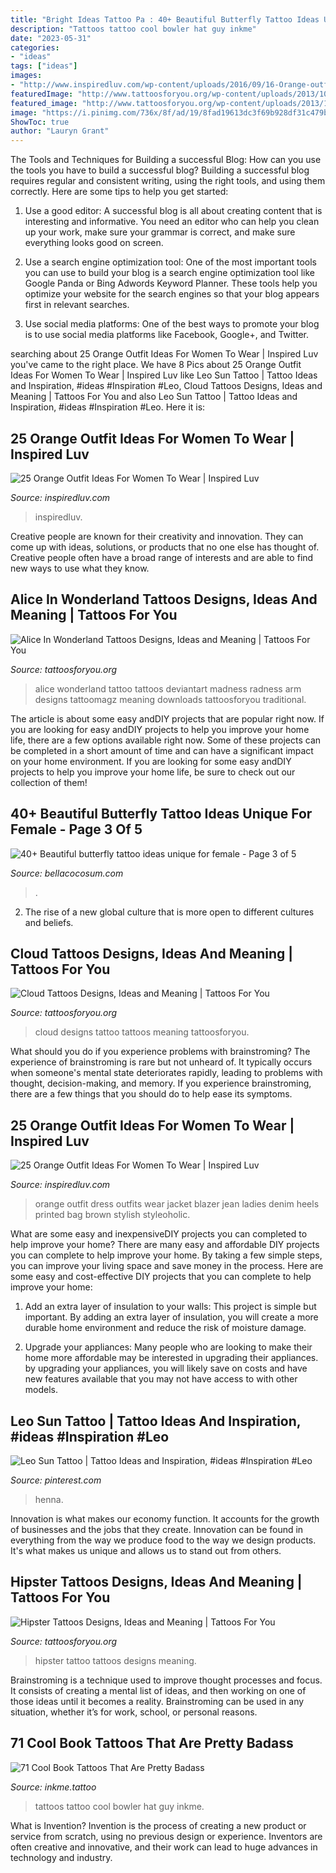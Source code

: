 ```yaml
---
title: "Bright Ideas Tattoo Pa : 40+ Beautiful Butterfly Tattoo Ideas Unique For Female"
description: "Tattoos tattoo cool bowler hat guy inkme"
date: "2023-05-31"
categories:
- "ideas"
tags: ["ideas"]
images:
- "http://www.inspiredluv.com/wp-content/uploads/2016/09/16-Orange-outfit-ideas-For-Women-675x1024.jpg"
featuredImage: "http://www.tattoosforyou.org/wp-content/uploads/2013/10/Tattoo-Hipster-768x1024.jpg"
featured_image: "http://www.tattoosforyou.org/wp-content/uploads/2013/10/Tattoo-Hipster-768x1024.jpg"
image: "https://i.pinimg.com/736x/8f/ad/19/8fad19613dc3f69b928df31c479b5bea.jpg"
ShowToc: true
author: "Lauryn Grant"
---
```



The Tools and Techniques for Building a successful Blog: How can you use the tools you have to build a successful blog?
Building a successful blog requires regular and consistent writing, using the right tools, and using them correctly. Here are some tips to help you get started:
1. Use a good editor: A successful blog is all about creating content that is interesting and informative. You need an editor who can help you clean up your work, make sure your grammar is correct, and make sure everything looks good on screen.

2. Use a search engine optimization tool: One of the most important tools you can use to build your blog is a search engine optimization tool like Google Panda or Bing Adwords Keyword Planner. These tools help you optimize your website for the search engines so that your blog appears first in relevant searches.

3. Use social media platforms: One of the best ways to promote your blog is to use social media platforms like Facebook, Google+, and Twitter.

	

		
searching about 25 Orange Outfit Ideas For Women To Wear | Inspired Luv you've came to the right place. We have 8 Pics about 25 Orange Outfit Ideas For Women To Wear | Inspired Luv like Leo Sun Tattoo | Tattoo Ideas and Inspiration, #ideas #Inspiration #Leo, Cloud Tattoos Designs, Ideas and Meaning | Tattoos For You and also Leo Sun Tattoo | Tattoo Ideas and Inspiration, #ideas #Inspiration #Leo. Here it is:
		
    
## 25 Orange Outfit Ideas For Women To Wear | Inspired Luv

<img loading=lazy src="http://www.inspiredluv.com/wp-content/uploads/2016/09/16-Orange-outfit-ideas-For-Women-675x1024.jpg" onerror="this.onerror=null;this.src='https://tse4.mm.bing.net/th?id=OIP.O1RpFECptErPQ3XVHvmDHwHaLP&amp;pid=15.1';" alt="25 Orange Outfit Ideas For Women To Wear | Inspired Luv">

_Source: inspiredluv.com_

>inspiredluv. 

	

Creative people are known for their creativity and innovation. They can come up with ideas, solutions, or products that no one else has thought of. Creative people often have a broad range of interests and are able to find new ways to use what they know.

    
## Alice In Wonderland Tattoos Designs, Ideas And Meaning | Tattoos For You

<img loading=lazy src="https://www.tattoosforyou.org/wp-content/uploads/2013/10/Alice-In-Wonderland-Tattoos.jpg" onerror="this.onerror=null;this.src='https://tse4.mm.bing.net/th?id=OIP.274wU1bWDnRuACIMzdY-eAHaJ4&amp;pid=15.1';" alt="Alice In Wonderland Tattoos Designs, Ideas and Meaning | Tattoos For You">

_Source: tattoosforyou.org_

>alice wonderland tattoo tattoos deviantart madness radness arm designs tattoomagz meaning downloads tattoosforyou traditional. 

	

The article is about some easy andDIY projects that are popular right now.
If you are looking for easy andDIY projects to help you improve your home life, there are a few options available right now. Some of these projects can be completed in a short amount of time and can have a significant impact on your home environment. If you are looking for some easy andDIY projects to help you improve your home life, be sure to check out our collection of them!

    
## 40+ Beautiful Butterfly Tattoo Ideas Unique For Female - Page 3 Of 5

<img loading=lazy src="https://bellacocosum.com/wp-content/uploads/2021/05/27-10.jpg" onerror="this.onerror=null;this.src='https://tse2.mm.bing.net/th?id=OIP.FqSyVdZTZ0p82gBm43Y2IAHaLH&amp;pid=15.1';" alt="40+ Beautiful butterfly tattoo ideas unique for female - Page 3 of 5">

_Source: bellacocosum.com_

>. 

	

2. The rise of a new global culture that is more open to different cultures and beliefs. 

    
## Cloud Tattoos Designs, Ideas And Meaning | Tattoos For You

<img loading=lazy src="http://www.tattoosforyou.org/wp-content/uploads/2013/10/Cloud-Tattoo-Designs.jpg" onerror="this.onerror=null;this.src='https://tse4.mm.bing.net/th?id=OIP.2jTYpRCAjiDEvueElQQwZAHaJ4&amp;pid=15.1';" alt="Cloud Tattoos Designs, Ideas and Meaning | Tattoos For You">

_Source: tattoosforyou.org_

>cloud designs tattoo tattoos meaning tattoosforyou. 

	

What should you do if you experience problems with brainstroming?
The experience of brainstroming is rare but not unheard of. It typically occurs when someone's mental state deteriorates rapidly, leading to problems with thought, decision-making, and memory. If you experience brainstroming, there are a few things that you should do to help ease its symptoms.

    
## 25 Orange Outfit Ideas For Women To Wear | Inspired Luv

<img loading=lazy src="http://www.inspiredluv.com/wp-content/uploads/2016/09/18-Orange-outfit-ideas-For-Women.jpg" onerror="this.onerror=null;this.src='https://tse4.mm.bing.net/th?id=OIP.F-2cok6x8m3gYNCiPYS1fQHaLH&amp;pid=15.1';" alt="25 Orange Outfit Ideas For Women To Wear | Inspired Luv">

_Source: inspiredluv.com_

>orange outfit dress outfits wear jacket blazer jean ladies denim heels printed bag brown stylish styleoholic. 

	

What are some easy and inexpensiveDIY projects you can completed to help improve your home?
There are many easy and affordable DIY projects you can complete to help improve your home. By taking a few simple steps, you can improve your living space and save money in the process. Here are some easy and cost-effective DIY projects that you can complete to help improve your home: 
1. Add an extra layer of insulation to your walls: This project is simple but important. By adding an extra layer of insulation, you will create a more durable home environment and reduce the risk of moisture damage. 

2. Upgrade your appliances: Many people who are looking to make their home more affordable may be interested in upgrading their appliances. by upgrading your appliances, you will likely save on costs and have new features available that you may not have access to with other models. 


    
## Leo Sun Tattoo | Tattoo Ideas And Inspiration, #ideas #Inspiration #Leo

<img loading=lazy src="https://i.pinimg.com/736x/8f/ad/19/8fad19613dc3f69b928df31c479b5bea.jpg" onerror="this.onerror=null;this.src='https://tse3.mm.bing.net/th?id=OIP.0AjLikiCqE2llGUsbyf8YQHaIH&amp;pid=15.1';" alt="Leo Sun Tattoo | Tattoo Ideas and Inspiration, #ideas #Inspiration #Leo">

_Source: pinterest.com_

>henna. 

	

Innovation is what makes our economy function. It accounts for the growth of businesses and the jobs that they create. Innovation can be found in everything from the way we produce food to the way we design products. It's what makes us unique and allows us to stand out from others.

    
## Hipster Tattoos Designs, Ideas And Meaning | Tattoos For You

<img loading=lazy src="http://www.tattoosforyou.org/wp-content/uploads/2013/10/Tattoo-Hipster-768x1024.jpg" onerror="this.onerror=null;this.src='https://tse2.mm.bing.net/th?id=OIP.pr7GyXpejau3vtk3BWYa3gHaJ4&amp;pid=15.1';" alt="Hipster Tattoos Designs, Ideas and Meaning | Tattoos For You">

_Source: tattoosforyou.org_

>hipster tattoo tattoos designs meaning. 

	

Brainstroming is a technique used to improve thought processes and focus. It consists of creating a mental list of ideas, and then working on one of those ideas until it becomes a reality. Brainstroming can be used in any situation, whether it’s for work, school, or personal reasons.

    
## 71 Cool Book Tattoos That Are Pretty Badass

<img loading=lazy src="https://www.inkme.tattoo/wp-content/uploads/2016/12/book-tattoos-ideas0661.jpg?x79615" onerror="this.onerror=null;this.src='https://tse3.mm.bing.net/th?id=OIP.EzNVds1y200dNLyxAhnw6wHaJ4&amp;pid=15.1';" alt="71 Cool Book Tattoos That Are Pretty Badass">

_Source: inkme.tattoo_

>tattoos tattoo cool bowler hat guy inkme. 

	

What is Invention?
Invention is the process of creating a new product or service from scratch, using no previous design or experience. Inventors are often creative and innovative, and their work can lead to huge advances in technology and industry.

